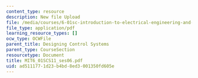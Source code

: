 ```yaml
---
content_type: resource
description: New file Upload
file: /media/courses/6-01sc-introduction-to-electrical-engineering-and-computer-science-i-spring-2011/ad5111771d23b4bd8ed3001350fd605e_MIT6_01SCS11_ses06.pdf
file_type: application/pdf
learning_resource_types: []
ocw_type: OCWFile
parent_title: Designing Control Systems
parent_type: CourseSection
resourcetype: Document
title: MIT6_01SCS11_ses06.pdf
uid: ad511177-1d23-b4bd-8ed3-001350fd605e
---
```

